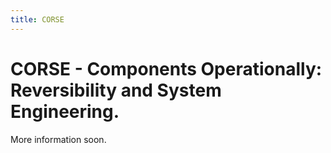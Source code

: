 ```yaml
---
title: CORSE
---
```


# CORSE - Components Operationally: Reversibility and System Engineering.

More information soon.
